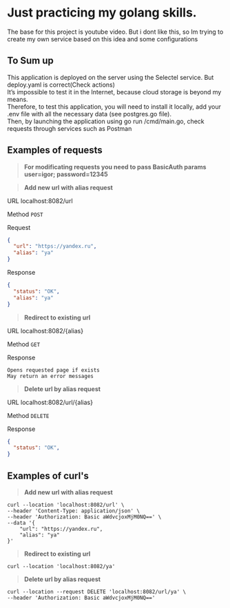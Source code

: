 <h1>Just practicing my golang skills.</h1> The base for this project is youtube video. But i dont like this, so Im trying to create my own service based on this idea and some configurations

<h2>To Sum up</h2>
This application is deployed on the server using the Selectel service. But deploy.yaml is correct(Check actions)<br />
It’s impossible to test it in the Internet, because cloud storage is beyond my means.<br />
Therefore, to test this application, you will need to install it locally, add your .env file with all the necessary data (see postgres.go file).<br />
Then, by launching the application using go run /cmd/main.go, check requests through services such as Postman

<h2>Examples of requests</h2>

> **For modificating requests you need to pass BasicAuth params user=igor; password=12345**

> **Add new url with alias request**

URL
localhost:8082/url

Method
`POST`

Request

```json
{
  "url": "https://yandex.ru",
  "alias": "ya"
}

```
Response
```json
{
  "status": "OK",
  "alias": "ya"
}
```

> **Redirect to existing url**

URL
localhost:8082/{alias}

Method
`GET`

Response

```
Opens requested page if exists
May return an error messages
```

> **Delete url by alias request**

URL
localhost:8082/url/{alias}

Method
`DELETE`

Response
```json
{
  "status": "OK",
}
```

<h2>Examples of curl's</h2>

> **Add new url with alias request**

```
curl --location 'localhost:8082/url' \
--header 'Content-Type: application/json' \
--header 'Authorization: Basic aWdvcjoxMjM0NQ==' \
--data '{
    "url": "https://yandex.ru",
    "alias": "ya"
}'
```

> **Redirect to existing url**

```
curl --location 'localhost:8082/ya'
```

> **Delete url by alias request**

```
curl --location --request DELETE 'localhost:8082/url/ya' \
--header 'Authorization: Basic aWdvcjoxMjM0NQ=='
```
